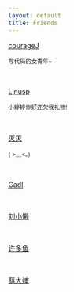 ```yaml
---
layout: default
title: Friends
---
```


[courageJ](http://couragej.github.io/)

<small>写代码的女青年~</small>

<br>

[Linusp](http://linusp.github.io/)

<small>小婷婷你好还欠我礼物!</small>

<br>

[灭灭](http://houkanshan.github.io/)

<small>( >﹏<。)</small>

<br>

[Cadl](http://cadl.github.io/)

<br>

[刘小懒](http://frellica.sinaapp.com/)

<br>

[许多鱼](http://liuyufamily.com/)

<br>

[薛大婶](http://www.cnblogs.com/monxue/)

<br>
